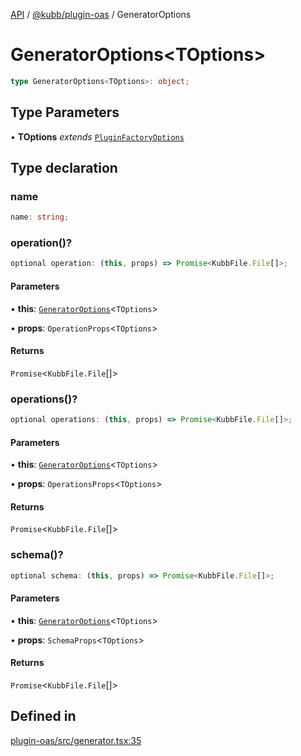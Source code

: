 [API](../../../packages.md) / [@kubb/plugin-oas](../index.md) / GeneratorOptions

# GeneratorOptions\<TOptions\>

```ts
type GeneratorOptions<TOptions>: object;
```

## Type Parameters

• **TOptions** *extends* [`PluginFactoryOptions`](../../core/type-aliases/PluginFactoryOptions.md)

## Type declaration

### name

```ts
name: string;
```

### operation()?

```ts
optional operation: (this, props) => Promise<KubbFile.File[]>;
```

#### Parameters

• **this**: [`GeneratorOptions`](GeneratorOptions.md)\<`TOptions`\>

• **props**: `OperationProps`\<`TOptions`\>

#### Returns

`Promise`\<`KubbFile.File`[]\>

### operations()?

```ts
optional operations: (this, props) => Promise<KubbFile.File[]>;
```

#### Parameters

• **this**: [`GeneratorOptions`](GeneratorOptions.md)\<`TOptions`\>

• **props**: `OperationsProps`\<`TOptions`\>

#### Returns

`Promise`\<`KubbFile.File`[]\>

### schema()?

```ts
optional schema: (this, props) => Promise<KubbFile.File[]>;
```

#### Parameters

• **this**: [`GeneratorOptions`](GeneratorOptions.md)\<`TOptions`\>

• **props**: `SchemaProps`\<`TOptions`\>

#### Returns

`Promise`\<`KubbFile.File`[]\>

## Defined in

[plugin-oas/src/generator.tsx:35](https://github.com/kubb-project/kubb/blob/ff80665146ae086e044807d0072fda660e72e1fd/packages/plugin-oas/src/generator.tsx#L35)
